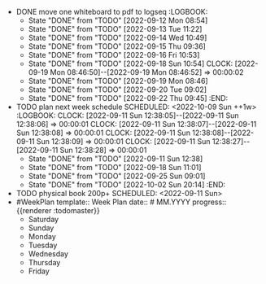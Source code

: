 - DONE move one whiteboard to pdf to logseq
  :LOGBOOK:
  * State "DONE" from "TODO" [2022-09-12 Mon 08:54]
  * State "DONE" from "TODO" [2022-09-13 Tue 11:22]
  * State "DONE" from "TODO" [2022-09-14 Wed 10:49]
  * State "DONE" from "TODO" [2022-09-15 Thu 09:36]
  * State "DONE" from "TODO" [2022-09-16 Fri 10:53]
  * State "DONE" from "TODO" [2022-09-18 Sun 10:54]
  CLOCK: [2022-09-19 Mon 08:46:50]--[2022-09-19 Mon 08:46:52] =>  00:00:02
  * State "DONE" from "TODO" [2022-09-19 Mon 08:46]
  * State "DONE" from "TODO" [2022-09-20 Tue 09:02]
  * State "DONE" from "TODO" [2022-09-22 Thu 09:45]
  :END:
- TODO plan next week schedule
  SCHEDULED: <2022-10-09 Sun ++1w>
  :LOGBOOK:
  CLOCK: [2022-09-11 Sun 12:38:05]--[2022-09-11 Sun 12:38:06] =>  00:00:01
  CLOCK: [2022-09-11 Sun 12:38:07]--[2022-09-11 Sun 12:38:08] =>  00:00:01
  CLOCK: [2022-09-11 Sun 12:38:08]--[2022-09-11 Sun 12:38:09] =>  00:00:01
  CLOCK: [2022-09-11 Sun 12:38:27]--[2022-09-11 Sun 12:38:28] =>  00:00:01
  * State "DONE" from "TODO" [2022-09-11 Sun 12:38]
  * State "DONE" from "TODO" [2022-09-18 Sun 11:01]
  * State "DONE" from "TODO" [2022-09-25 Sun 09:01]
  * State "DONE" from "TODO" [2022-10-02 Sun 20:14]
  :END:
- TODO physical book 200p+
  SCHEDULED: <2022-09-11 Sun>
- #WeekPlan
  template:: Week Plan
  date:: # MM.YYYY
  progress:: {{renderer :todomaster}}
	- Saturday
	- Sunday
	- Monday
	- Tuesday
	- Wednesday
	- Thursday
	- Friday